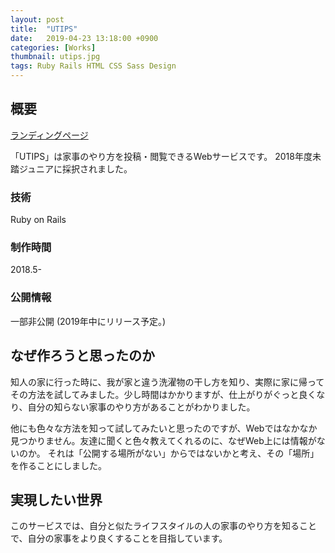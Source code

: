 ```yaml
---
layout: post
title:  "UTIPS"
date:   2019-04-23 13:18:00 +0900
categories: [Works]
thumbnail: utips.jpg
tags: Ruby Rails HTML CSS Sass Design
---
```

## 概要
[ランディングページ](https://utips.life)

「UTIPS」は家事のやり方を投稿・閲覧できるWebサービスです。
2018年度未踏ジュニアに採択されました。

### 技術
Ruby on Rails  
### 制作時間
2018.5-
### 公開情報
一部非公開 (2019年中にリリース予定。)

## なぜ作ろうと思ったのか
知人の家に行った時に、我が家と違う洗濯物の干し方を知り、実際に家に帰ってその方法を試してみました。少し時間はかかりますが、仕上がりがぐっと良くなり、自分の知らない家事のやり方があることがわかりました。

他にも色々な方法を知って試してみたいと思ったのですが、Webではなかなか見つかりません。友達に聞くと色々教えてくれるのに、なぜWeb上には情報がないのか。
それは「公開する場所がない」からではないかと考え、その「場所」を作ることにしました。

## 実現したい世界
このサービスでは、自分と似たライフスタイルの人の家事のやり方を知ることで、自分の家事をより良くすることを目指しています。


<!--
## 実装
できるだけ家事のやり方を共有してほしいので、投稿のハードルが下がるように、**スマホで動画を撮るだけ** で投稿可能にしました。-->
